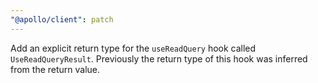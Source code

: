```yaml
---
"@apollo/client": patch
---
```


Add an explicit return type for the `useReadQuery` hook called `UseReadQueryResult`. Previously the return type of this hook was inferred from the return value.
